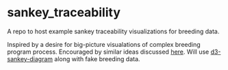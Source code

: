 # sankey_traceability
A repo to host example sankey traceability visualizations for breeding data.

Inspired by a desire for big-picture visualations of complex breeding program process. Encouraged by similar ideas discussed [here](https://github.com/solgenomics/sgn/issues/1817). Will use [d3-sankey-diagram](https://github.com/ricklupton/d3-sankey-diagram) along with fake breeding data. 
